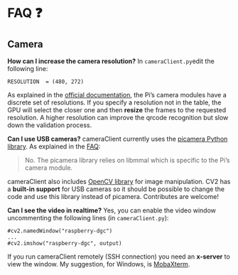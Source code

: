 # FAQ :question:

## Camera
**How can I increase the camera resolution?**
In `cameraClient.py`edit the following line:

    RESOLUTION  = (480, 272)
	
As explained in the [official documentation](https://picamera.readthedocs.io/en/release-1.13/fov.html#sensor-modes), the Pi’s camera modules have a discrete set of resolutions. If you specify a resolution not in the table, the GPU will select the closer one and then **resize** the frames to the requested resolution.
A higher resolution can improve the qrcode recognition but slow down the validation process. 

**Can I use USB cameras?**
cameraClient currently uses the [picamera Python library](https://picamera.readthedocs.io/).
As explained in the [FAQ](https://picamera.readthedocs.io/en/release-1.13/faq.html#can-i-use-picamera-with-a-usb-webcam):

> No. The picamera library relies on libmmal which is specific to the Pi’s camera module.

cameraClient also includes [OpenCV library](https://pypi.org/project/opencv-python/) for image manipulation. CV2 has a **built-in support** for USB cameras so it should be possible to change the code and use this library instead of picamera. Contributes are welcome!

**Can I see the video in realtime?**
Yes, you can enable the video window uncommenting the following lines (in `cameraClient.py`):

    #cv2.namedWindow("raspberry-dgc")
    ...
    #cv2.imshow("raspberry-dgc", output)
	
If you run cameraClient remotely (SSH connection) you need an **x-server** to view the window. My suggestion, for Windows, is [MobaXterm](https://mobaxterm.mobatek.net/).